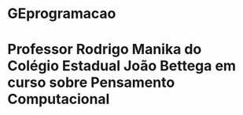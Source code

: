 # GEprogramacao

<H1>Professor Rodrigo Manika do Colégio Estadual João Bettega em curso sobre Pensamento Computacional</H1>
